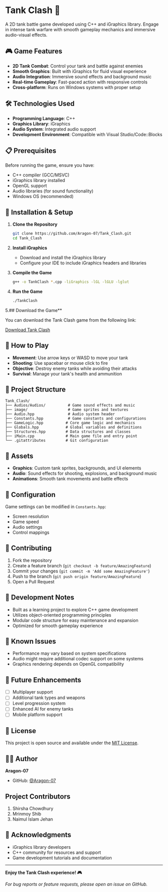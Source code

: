# Tank Clash 🚀

A 2D tank battle game developed using C++ and iGraphics library. Engage in intense tank warfare with smooth gameplay mechanics and immersive audio-visual effects.

## 🎮 Game Features

- **2D Tank Combat**: Control your tank and battle against enemies
- **Smooth Graphics**: Built with iGraphics for fluid visual experience
- **Audio Integration**: Immersive sound effects and background music
- **Real-time Gameplay**: Fast-paced action with responsive controls
- **Cross-platform**: Runs on Windows systems with proper setup

## 🛠️ Technologies Used

- **Programming Language**: C++
- **Graphics Library**: iGraphics
- **Audio System**: Integrated audio support
- **Development Environment**: Compatible with Visual Studio/Code::Blocks

## 📋 Prerequisites

Before running the game, ensure you have:

- C++ compiler (GCC/MSVC)
- iGraphics library installed
- OpenGL support
- Audio libraries (for sound functionality)
- Windows OS (recommended)

## 🚀 Installation & Setup

1. **Clone the Repository**
   ```bash
   git clone https://github.com/Aragon-07/Tank_Clash.git
   cd Tank_Clash
   ```

2. **Install iGraphics**
   - Download and install the iGraphics library
   - Configure your IDE to include iGraphics headers and libraries

3. **Compile the Game**
   ```bash
   g++ -o TankClash *.cpp -liGraphics -lGL -lGLU -lglut
   ```

4. **Run the Game**
   ```bash
   ./TankClash
   ```

5.## Download the Game**

You can download the Tank Clash game from the following link:

[Download Tank Clash](https://drive.google.com/drive/folders/19aP4vLF8vIlSMo1VOForPkWuj4E7w7zj?usp=sharing)


## 🎯 How to Play

- **Movement**: Use arrow keys or WASD to move your tank
- **Shooting**: Use spacebar or mouse click to fire
- **Objective**: Destroy enemy tanks while avoiding their attacks
- **Survival**: Manage your tank's health and ammunition

## 📁 Project Structure

```
Tank_Clash/
├── Audios/Audios/          # Game sound effects and music
├── image/                  # Game sprites and textures
├── Audio.hpp               # Audio system header
├── Constants.hpp           # Game constants and configurations
├── GameLogic.hpp          # Core game logic and mechanics
├── Globals.hpp            # Global variables and definitions
├── Structures.hpp         # Data structures and classes
├── iMain.cpp              # Main game file and entry point
└── .gitattributes         # Git configuration
```

## 🎨 Assets

- **Graphics**: Custom tank sprites, backgrounds, and UI elements
- **Audio**: Sound effects for shooting, explosions, and background music
- **Animations**: Smooth tank movements and battle effects

## 🔧 Configuration

Game settings can be modified in `Constants.hpp`:
- Screen resolution
- Game speed
- Audio settings
- Control mappings

## 🤝 Contributing

1. Fork the repository
2. Create a feature branch (`git checkout -b feature/AmazingFeature`)
3. Commit your changes (`git commit -m 'Add some AmazingFeature'`)
4. Push to the branch (`git push origin feature/AmazingFeature`)
5. Open a Pull Request

## 📝 Development Notes

- Built as a learning project to explore C++ game development
- Utilizes object-oriented programming principles
- Modular code structure for easy maintenance and expansion
- Optimized for smooth gameplay experience

## 🐛 Known Issues

- Performance may vary based on system specifications
- Audio might require additional codec support on some systems
- Graphics rendering depends on OpenGL compatibility

## 🔮 Future Enhancements

- [ ] Multiplayer support
- [ ] Additional tank types and weapons
- [ ] Level progression system
- [ ] Enhanced AI for enemy tanks
- [ ] Mobile platform support

## 📄 License

This project is open source and available under the [MIT License](LICENSE).

## 👨‍💻 Author

**Aragon-07**
- GitHub: [@Aragon-07](https://github.com/Aragon-07)
  

## Project Contributors

1. Shirsha Chowdhury
2. Mrinmoy Shib
3. Naimul Islam Jehan


## 🙏 Acknowledgments

- iGraphics library developers
- C++ community for resources and support
- Game development tutorials and documentation

---

**Enjoy the Tank Clash experience! 🎮**

*For bug reports or feature requests, please open an issue on GitHub.*

